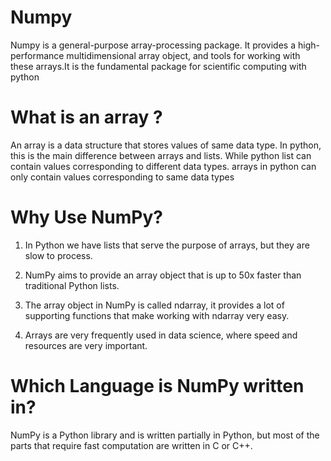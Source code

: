 # Numpy
Numpy is a general-purpose array-processing package. It provides a high-performance multidimensional array object, and tools for working with these arrays.It is the fundamental package for scientific computing with python

# What is an array ?
An array is a data structure that stores values of same data type. In python, this is the main difference between arrays and lists. While python list can contain values corresponding to different data types. arrays in python can only contain values corresponding to same data types

# Why Use NumPy?
1. In Python we have lists that serve the purpose of arrays, but they are slow to process.

2. NumPy aims to provide an array object that is up to 50x faster than traditional Python lists.

3. The array object in NumPy is called ndarray, it provides a lot of supporting functions that make working with ndarray very easy.

4. Arrays are very frequently used in data science, where speed and resources are very important.

# Which Language is NumPy written in?
NumPy is a Python library and is written partially in Python, but most of the parts that require fast computation are written in C or C++.

